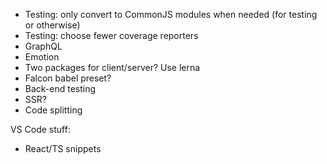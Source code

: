 * Testing: only convert to CommonJS modules when needed (for testing or otherwise)
* Testing: choose fewer coverage reporters
* GraphQL
* Emotion
* Two packages for client/server? Use lerna
* Falcon babel preset?
* Back-end testing
* SSR?
* Code splitting

VS Code stuff:
* React/TS snippets

